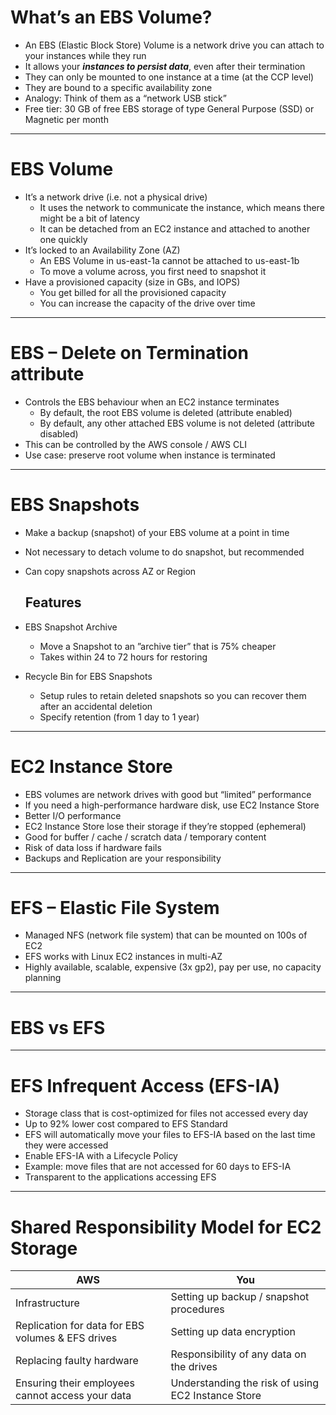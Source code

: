 # What’s an EBS Volume?
* An EBS (Elastic Block Store) Volume is a network drive you can attach to your instances while they run
* It allows your ***instances to persist data***, even after their termination
* They can only be mounted to one instance at a time (at the CCP level)
* They are bound to a specific availability zone
* Analogy: Think of them as a “network USB stick”
* Free tier: 30 GB of free EBS storage of type General Purpose (SSD) or Magnetic per month

---

# EBS Volume
* It’s a network drive (i.e. not a physical drive)
  * It uses the network to communicate the instance, which means there might be a bit of latency
  * It can be detached from an EC2 instance and attached to another one quickly
* It’s locked to an Availability Zone (AZ)
  * An EBS Volume in us-east-1a cannot be attached to us-east-1b
  * To move a volume across, you first need to snapshot it
* Have a provisioned capacity (size in GBs, and IOPS)
  * You get billed for all the provisioned capacity
  * You can increase the capacity of the drive over time

---

# EBS – Delete on Termination attribute
* Controls the EBS behaviour when an EC2 instance terminates
  * By default, the root EBS volume is deleted (attribute enabled)
  * By default, any other attached EBS volume is not deleted (attribute disabled)
* This can be controlled by the AWS console / AWS CLI
* Use case: preserve root volume when instance is terminated

---
# EBS Snapshots
* Make a backup (snapshot) of your EBS volume at a point in time
* Not necessary to detach volume to do snapshot, but recommended
* Can copy snapshots across AZ or Region

    ## Features
* EBS Snapshot Archive
  * Move a Snapshot to an ”archive tier” that is 75% cheaper
  * Takes within 24 to 72 hours for restoring

* Recycle Bin for EBS Snapshots
  * Setup rules to retain deleted snapshots so you can recover them after an accidental deletion
  * Specify retention (from 1 day to 1 year)

---

# EC2 Instance Store
* EBS volumes are network drives with good but “limited” performance
* If you need a high-performance hardware disk, use EC2 Instance Store
* Better I/O performance
* EC2 Instance Store lose their storage if they’re stopped (ephemeral)
* Good for buffer / cache / scratch data / temporary content
* Risk of data loss if hardware fails
* Backups and Replication are your responsibility

---
# EFS – Elastic File System
* Managed NFS (network file system) that can be mounted on 100s of EC2
* EFS works with Linux EC2 instances in multi-AZ
* Highly available, scalable, expensive (3x gp2), pay per use, no capacity planning

---
# EBS vs EFS


---
# EFS Infrequent Access (EFS-IA)
* Storage class that is cost-optimized for files not accessed every day
* Up to 92% lower cost compared to EFS Standard
* EFS will automatically move your files to EFS-IA based on the last time they were accessed
* Enable EFS-IA with a Lifecycle Policy
* Example: move files that are not accessed for 60 days to EFS-IA
* Transparent to the applications accessing EFS

---
# Shared Responsibility Model for EC2 Storage
| AWS | You                        |
| --- |----------------------------|
| Infrastructure | Setting up backup / snapshot procedures |
| Replication for data for EBS volumes & EFS drives | Setting up data encryption |
| Replacing faulty hardware | Responsibility of any data on the drives |
| Ensuring their employees cannot access your data | Understanding the risk of using EC2 Instance Store |